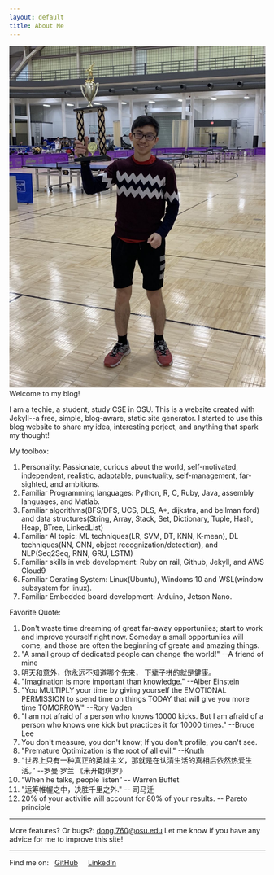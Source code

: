 ```yaml
---
layout: default
title: About Me
---
```

<!-- Using Embedded ruby to do calculation , se more detail: https://www.startuprocket.com/articles/a-quick-introduction-to-embedded-ruby-a-k-a-erb-eruby-->
![trophy.jpg](/assets/images/trophy.jpg)
Welcome to my blog!


I am a techie, a student, study CSE in OSU. This is a website created with Jekyll--a free, simple, blog-aware, static site generator. I started to use this blog website to share my idea, interesting porject, and anything that spark my thought!

My toolbox:
1. Personality: Passionate, curious about the world, self-motivated, independent, realistic, adaptable, punctuality, self-management, far-sighted, and ambitions.
2. Familiar Programming languages: Python, R, C, Ruby, Java, assembly languages, and Matlab.
3. Familiar algorithms(BFS/DFS, UCS, DLS, A*, dijkstra, and bellman ford) and data structures(String, Array, Stack, Set, Dictionary, Tuple, Hash, Heap, BTree, LinkedList)
4. Familiar AI topic: ML techniques(LR, SVM, DT, KNN, K-mean), DL techniques(NN, CNN, object recognization/detection), and NLP(Seq2Seq, RNN, GRU, LSTM)
5. Familiar skills in web development: Ruby on rail, Github, Jekyll, and AWS Cloud9
6. Familiar Oerating System: Linux(Ubuntu), Windoms 10 and WSL(window subsystem for linux).
7. Familiar Embedded board development: Arduino, Jetson Nano.

Favorite Quote:
1. Don't waste time dreaming of great far-away opportuniies; start to work and improve yourself right now. Someday a small opportuniies will come, and those are often the beginning of greate and amazing things.
2. "A small group of dedicated people can change the world!" --A friend of mine
3. 明天和意外，你永远不知道哪个先来， 下辈子拼的就是健康。
4. "Imagination is more important than knowledge." --Alber Einstein
5. "You MULTIPLY your time by giving yourself the EMOTIONAL PERMISSION to spend time on things TODAY that will give you more time TOMORROW" --Rory Vaden
6. "I am not afraid of a person who knows 10000 kicks. But I am afraid of a person who knows one kick but practices it for 10000 times." --Bruce Lee
7. You don't measure, you don't know; If you don't profile, you can't see. 
8. "Premature Optimization is the root of all evil." --Knuth
9. “世界上只有一种真正的英雄主义，那就是在认清生活的真相后依然热爱生活。” --罗曼·罗兰 《米开朗琪罗》
10.  “When he talks, people listen” -- Warren Buffet
11.  "运筹帷幄之中，决胜千里之外." -- 司马迁
12.  20% of your activitie will account for 80% of your results. -- Pareto principle

---
More features? Or bugs?: dong.760@osu.edu
Let me know if you have any advice for me to improve this site!

---
Find me on:&nbsp;
<i class="fa fa-github" aria-hidden="true"></i>&nbsp;[GitHub](https://github.com/drago1234)&nbsp;&nbsp;&nbsp;
<i class="fa fa-linkedin" aria-hidden="true"></i>&nbsp;[LinkedIn](https://www.linkedin.com/in/zhengqi-dong/)&nbsp;&nbsp;&nbsp;